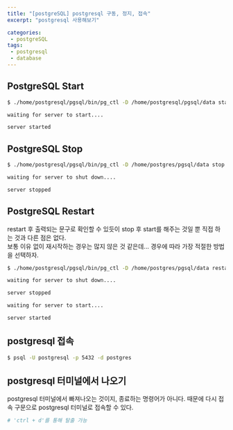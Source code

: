```yaml
---
title: "[postgreSQL] postgresql 구동, 정지, 접속"
excerpt: "postgresql 사용해보기"

categories:
 - postgreSQL
tags:
 - postgresql
 - database
---
```

## PostgreSQL Start
```bash
$ ./home/postgresql/pgsql/bin/pg_ctl -D /home/postgresql/pgsql/data start

waiting for server to start....

server started
```

## PostgreSQL Stop
```bash
$ ./home/postgresql/pgsql/bin/pg_ctl -D /home/postgres/pgsql/data stop

waiting for server to shut down....

server stopped
```

## PostgreSQL Restart
restart 후 출력되는 문구로 확인할 수 있듯이 stop 후 start를 해주는 것일 뿐 직접 하는 것과 다른 점은 없다.<br>
보통 이유 없이 재시작하는 경우는 많지 않은 것 같은데... 경우에 따라 가장 적절한 방법을 선택하자.
```bash
$ ./home/postgresql/pgsql/bin/pg_ctl -D /home/postgres/pgsql/data restart

waiting for server to shut down....

server stopped

waiting for server to start....

server started
```

## postgresql 접속
```bash
$ psql -U postgresql -p 5432 -d postgres
```

## postgresql 터미널에서 나오기
postgresql 터미널에서 빠져나오는 것이지, 종료하는 명령어가 아니다. 때문에 다시 접속 구문으로 postgresql 터미널로 접속할 수 있다.
```bash
# 'ctrl + d'를 통해 탈출 가능
```
    
